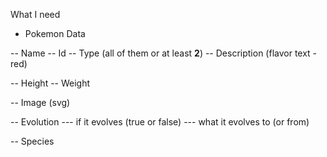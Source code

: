 What I need

- Pokemon Data

-- Name
-- Id
-- Type (all of them or at least **2**)
-- Description (flavor text - red)

-- Height 
-- Weight

-- Image (svg)

-- Evolution 
--- if it evolves (true or false)
--- what it evolves to (or from)

-- Species
